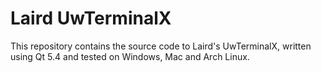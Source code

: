 Laird UwTerminalX
=================

This repository contains the source code to Laird's UwTerminalX, written using Qt 5.4 and tested on Windows, Mac and Arch Linux.